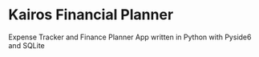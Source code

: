 # Kairos Financial Planner

Expense Tracker and Finance Planner App written in Python with Pyside6 and SQLite
